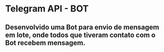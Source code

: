 # Telegram API - BOT

## Desenvolvido uma Bot para envio de mensagem em lote, onde todos que tiveram contato com o Bot recebem mensagem.
